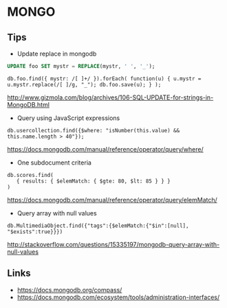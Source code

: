 MONGO
=====

Tips
----
* Update replace in mongodb
```sql
UPDATE foo SET mystr = REPLACE(mystr, ' ', '_');
```
```mongo
db.foo.find({ mystr: /[ ]+/ }).forEach( function(u) { u.mystr = u.mystr.replace(/[ ]/g, "_"); db.foo.save(u); } );
```
http://www.gizmola.com/blog/archives/106-SQL-UPDATE-for-strings-in-MongoDB.html


* Query using JavaScript expressions

```mongo
db.usercollection.find({$where: "isNumber(this.value) && this.name.length > 40"});
```
https://docs.mongodb.com/manual/reference/operator/query/where/


* One subdocument criteria

```mongo
db.scores.find(
   { results: { $elemMatch: { $gte: 80, $lt: 85 } } }
)
```
https://docs.mongodb.com/manual/reference/operator/query/elemMatch/

* Query array with null values

```mongo
db.MultimediaObject.find({"tags":{$elemMatch:{"$in":[null], "$exists":true}}})
```
http://stackoverflow.com/questions/15335197/mongodb-query-array-with-null-values

Links
-----


 * https://docs.mongodb.org/compass/
 * https://docs.mongodb.com/ecosystem/tools/administration-interfaces/
